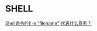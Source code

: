 # SHELL
[Shell命令的\[!-e "filename"\]代表什么意思？](http://github.com//RyomaLiu/DevelopLog/tree/master/Shell/2017/09/04.md)
